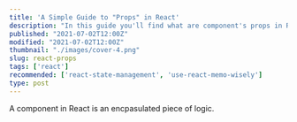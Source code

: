 ```yaml
---
title: 'A Simple Guide to "Props" in React'
description: "In this guide you'll find what are component's props in React and how to use them."
published: "2021-07-02T12:00Z"
modified: "2021-07-02T12:00Z"
thumbnail: "./images/cover-4.png"
slug: react-props
tags: ['react']
recommended: ['react-state-management', 'use-react-memo-wisely']
type: post
---
```


A component in React is an encpasulated piece of logic.  